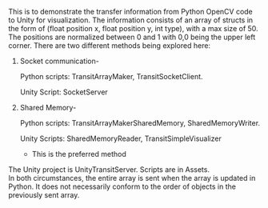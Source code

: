 This is to demonstrate the transfer information from Python OpenCV code to Unity for visualization.
The information consists of an array of structs in the form of (float position x, float position y, int type),
with a max size of 50. The positions are normalized between 0 and 1 with 0,0 being the upper left corner.
There are two different methods being explored here:
1) Socket communication-
   
   Python scripts: TransitArrayMaker, TransitSocketClient.
     
   Unity Script: SocketServer
   
2) Shared Memory-
 
   Python scripts: TransitArrayMakerSharedMemory, SharedMemoryWriter.
   
   Unity Scripts: SharedMemoryReader, TransitSimpleVisualizer   
   * This is the preferred method

The Unity project is UnityTransitServer. Scripts are in Assets.   
In both circumstances, the entire array is sent when the array is updated in Python. It does not necessarily conform 
to the order of objects in the previously sent array.
